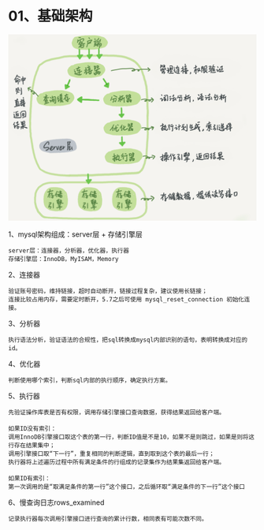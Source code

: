 # 01、基础架构
![mysql基础架构图](https://github.com/chris486/GeekTime_MYSQL/blob/master/01.png)

1、mysql架构组成：server层 + 存储引擎层

    server层：连接器，分析器，优化器，执行器
    存储引擎层：InnoDB，MyISAM，Memory

2、连接器

    验证账号密码，维持链接，超时自动断开，链接过程复杂，建议使用长链接；
    连接比较占用内存，需要定时断开，5.7之后可使用 mysql_reset_connection 初始化连接。

3、分析器

    执行语法分析，验证语法的合规性，把sql转换成mysql内部识别的语句，表明转换成对应的id。

4、优化器

    判断使用哪个索引，判断sql内部的执行顺序，确定执行方案。

5、执行器

    先验证操作库表是否有权限，调用存储引擎接口查询数据，获得结果返回给客户端。
    
    如果ID没有索引：
	调用InnoDB引擎接口取这个表的第一行，判断ID值是不是10，如果不是则跳过，如果是则将这行存在结果集中；
	调用引擎接口取“下一行”，重复相同的判断逻辑，直到取到这个表的最后一行；
	执行器将上述遍历过程中所有满足条件的行组成的记录集作为结果集返回给客户端。

    如果ID有索引：
    第一次调用的是“取满足条件的第一行”这个接口，之后循环取“满足条件的下一行”这个接口

6、慢查询日志rows_examined

    记录执行器每次调用引擎接口进行查询的累计行数，相同表有可能次数不同。

